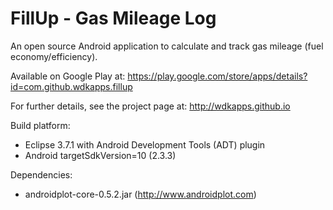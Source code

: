 FillUp - Gas Mileage Log
==============================================

An open source Android application to calculate and track gas mileage (fuel economy/efficiency). 

Available on Google Play at: https://play.google.com/store/apps/details?id=com.github.wdkapps.fillup

For further details, see the project page at: http://wdkapps.github.io

Build platform:
+ Eclipse 3.7.1 with Android Development Tools (ADT) plugin
+ Android targetSdkVersion=10 (2.3.3)

Dependencies:
+ androidplot-core-0.5.2.jar  (http://www.androidplot.com)
